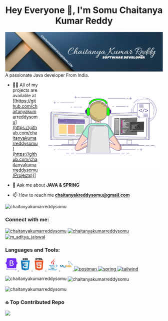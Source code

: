 <h1 align="center">Hey Everyone 👋, I'm Somu Chaitanya Kumar Reddy</h1>
<div align="center"> <img src="https://github.com/chaitanyakumarreddysomu/chaitanyakumarreddysomu/blob/main/banner.png"> </div
<h3 align="center">A passionate Java developer From India.</h3>
<img align="right" alt="Coding" width="400" src="https://raw.githubusercontent.com/devSouvik/devSouvik/master/gif3.gif">



- 👨‍💻 All of my projects are available at [[https://github.com/chaitanyakumarreddysomu](https://github.com/chaitanyakumarreddysomu](https://github.com/chaitanyakumarreddysomu/Projects))]

- 💬 Ask me about **JAVA & SPRING**

- 📫 How to reach me **chaitanyakreddysomu@gmail.com**

<p align="left"> <img src="https://komarev.com/ghpvc/?username=chaitanyakumarreddysomu&label=Profile%20views&color=0e75b6&style=flat" alt="chaitanyakumarreddysomu" /> </p>
<h3 align="left">Connect with me:</h3>
<p align="left">
<a href="https://linkedin.com/in/chaitanyakumarreddysomu" target="blank"><img align="center" src="https://raw.githubusercontent.com/rahuldkjain/github-profile-readme-generator/master/src/images/icons/Social/linked-in-alt.svg" alt="chaitanyakumarreddysomu" height="30" width="40" /></a>
<a href="https://x.com/chaitureddy77" target="blank"><img align="center" src="https://camo.githubusercontent.com/aaa996f5975329510c34de6f801b0cc4ccc2c3faad6133d3e0db9ffed2d7d07e/68747470733a2f2f63646e2e6a7364656c6976722e6e65742f6e706d2f73696d706c652d69636f6e7340332e302e312f69636f6e732f747769747465722e737667" alt="chaitanyakumarreddysomu" height="30" width="40" /></a>
<a href="https://www.instagram.com/chaitu._reddy" target="blank"><img align="center" src="https://raw.githubusercontent.com/rahuldkjain/github-profile-readme-generator/master/src/images/icons/Social/instagram.svg" alt="m_aditya_jaiswal" height="30" width="40" /></a>

  
</p>

<h3 align="left">Languages and Tools:</h3>
<p align="left"> <a href="https://getbootstrap.com" target="_blank" rel="noreferrer"> <img src="https://raw.githubusercontent.com/devicons/devicon/master/icons/bootstrap/bootstrap-plain-wordmark.svg" alt="bootstrap" width="40" height="40"/> </a> <a href="https://www.w3schools.com/css/" target="_blank" rel="noreferrer"> <img src="https://raw.githubusercontent.com/devicons/devicon/master/icons/css3/css3-original-wordmark.svg" alt="css3" width="40" height="40"/> </a> <a href="https://www.w3.org/html/" target="_blank" rel="noreferrer"> <img src="https://raw.githubusercontent.com/devicons/devicon/master/icons/html5/html5-original-wordmark.svg" alt="html5" width="40" height="40"/> </a> <a href="https://www.java.com" target="_blank" rel="noreferrer"> <img src="https://raw.githubusercontent.com/devicons/devicon/master/icons/java/java-original.svg" alt="java" width="40" height="40"/> </a> <a href="https://www.mysql.com/" target="_blank" rel="noreferrer"> <img src="https://raw.githubusercontent.com/devicons/devicon/master/icons/mysql/mysql-original-wordmark.svg" alt="mysql" width="40" height="40"/> </a> <a href="https://postman.com" target="_blank" rel="noreferrer"> <img src="https://www.vectorlogo.zone/logos/getpostman/getpostman-icon.svg" alt="postman" width="40" height="40"/> </a> <a href="https://spring.io/" target="_blank" rel="noreferrer"> <img src="https://www.vectorlogo.zone/logos/springio/springio-icon.svg" alt="spring" width="40" height="40"/> </a> <a href="https://tailwindcss.com/" target="_blank" rel="noreferrer"> <img src="https://www.vectorlogo.zone/logos/tailwindcss/tailwindcss-icon.svg" alt="tailwind" width="40" height="40"/> </a> </p>



<p><img align="left" src="https://github-readme-stats.vercel.app/api/top-langs?username=chaitanyakumarreddysomu&show_icons=true&locale=en&layout=compact" alt="chaitanyakumarreddysomu" /></p>

<p>&nbsp;<img align="center" src="https://github-readme-stats.vercel.app/api?username=chaitanyakumarreddysomu&show_icons=true&locale=en" alt="chaitanyakumarreddysomu" /></p>

<p><img align="center" src="https://github-readme-streak-stats.herokuapp.com/?user=chaitanyakumarreddysomu&" alt="chaitanyakumarreddysomu" /></p>

### 🔝 Top Contributed Repo
![](https://github-contributor-stats.vercel.app/api?username=chaitanyakumarreddysomu&limit=5&theme=flat&combine_all_yearly_contributions=true)
